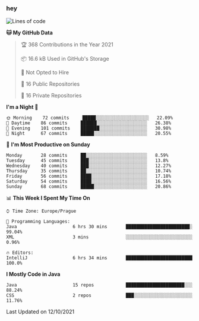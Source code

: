 ### hey

<!--START_SECTION:waka-->
![Lines of code](https://img.shields.io/badge/From%20Hello%20World%20I%27ve%20Written-110059%20lines%20of%20code-blue)

**🐱 My GitHub Data** 

> 🏆 368 Contributions in the Year 2021
 > 
> 📦 16.6 kB Used in GitHub's Storage 
 > 
> 🚫 Not Opted to Hire
 > 
> 📜 16 Public Repositories 
 > 
> 🔑 16 Private Repositories  
 > 
**I'm a Night 🦉** 

```text
🌞 Morning    72 commits     █████░░░░░░░░░░░░░░░░░░░░   22.09% 
🌆 Daytime    86 commits     ██████░░░░░░░░░░░░░░░░░░░   26.38% 
🌃 Evening    101 commits    ███████░░░░░░░░░░░░░░░░░░   30.98% 
🌙 Night      67 commits     █████░░░░░░░░░░░░░░░░░░░░   20.55%

```
📅 **I'm Most Productive on Sunday** 

```text
Monday       28 commits     ██░░░░░░░░░░░░░░░░░░░░░░░   8.59% 
Tuesday      45 commits     ███░░░░░░░░░░░░░░░░░░░░░░   13.8% 
Wednesday    40 commits     ███░░░░░░░░░░░░░░░░░░░░░░   12.27% 
Thursday     35 commits     ██░░░░░░░░░░░░░░░░░░░░░░░   10.74% 
Friday       56 commits     ████░░░░░░░░░░░░░░░░░░░░░   17.18% 
Saturday     54 commits     ████░░░░░░░░░░░░░░░░░░░░░   16.56% 
Sunday       68 commits     █████░░░░░░░░░░░░░░░░░░░░   20.86%

```


📊 **This Week I Spent My Time On** 

```text
⌚︎ Time Zone: Europe/Prague

💬 Programming Languages: 
Java                     6 hrs 30 mins       ████████████████████████░   99.04% 
XML                      3 mins              ░░░░░░░░░░░░░░░░░░░░░░░░░   0.96%

🔥 Editors: 
IntelliJ                 6 hrs 34 mins       █████████████████████████   100.0%

```

**I Mostly Code in Java** 

```text
Java                     15 repos            ██████████████████████░░░   88.24% 
CSS                      2 repos             ███░░░░░░░░░░░░░░░░░░░░░░   11.76%

```



 Last Updated on 12/10/2021
<!--END_SECTION:waka-->
